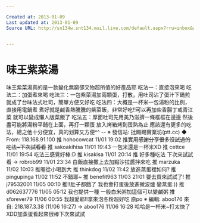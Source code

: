 ```yaml
---

Created at: 2013-01-09
Last updated at: 2013-01-09
Source URL: http://sn134w.snt134.mail.live.com/default.aspx?rru=inbox&wlexpid=957E97CC5B80485BB2C11FBFB9E0F9E8&wlrefapp=2#n=935172468&rru=inbox&fid=1&fav=1&mid=6d909f7e-5a36-11e2-9457-00215ad9bc92


---
```


# 味王紫菜湯


味王紫菜湯真的是一款變化無窮卻又物超所值的好產品耶
吃法一：直接泡來喝
吃法二：加蛋煮來喝
吃法三：一包紫菜湯加兩顆蛋，打散，用吐司沾了蛋汁下鍋煎
就成了台味法式吐司，簡單方便又好吃
吃法四：大概是一杯米一包湯粉的比例，直接用電鍋煮
煮好就是鹹香熱騰騰的紫菜飯，非常好吃!!可以再加些香腸丁或青江菜
就可以變成懶人版菜飯了
吃法五：厚面吐司先用美乃滋擠一條框框在邊邊
然後盡可能將湯粉平鋪在上面，再打一顆蛋
放入烤箱烤到蛋熟為止
應該還有更多的吃法，總之他十分便宜，真的划算又方便^^
\--
※ 發信站: 批踢踢實業坊(ptt.cc)
◆ From: 118.168.91.100
推 hohocowcat 11/01 19:02
推實用~~感謝分享很多沒試過的吃法~下次試看看~~
推 sakoakihisa 11/01 19:43
一包米還是一杯米XD
推 cettce 11/01 19:54
吃法三感覺好棒:D
推 kisakisa 11/01 20:14
推 好多種吃法 下次來試試看
→ robrob99 11/01 23:34
白飯直接撒上去加點沙拉醬拌來吃
推 marzuka 11/02 10:03
推喔從小喝到大
推 thinkdog 11/02 11:42
放進蒸蛋裡如何?
推 pingupinga 11/02 11:52
不錯耶~
推 benefit963 11/03 21:01
要去買來試試了!
推 j79532001 11/05 00:10
推!!肚子都餓了 我也會打蛋後放進微波爐 變蒸蛋:))
推 d062637776 11/05 05:12
我也提供一種 一般白米粥加這個可以變鹹粥
推 sforever79 11/06 00:55
我超愛耶!!拿來泡冬粉超好吃
原po
※ 編輯: aboo176 來自: 218.187.3.38 (11/06 16:27)
→ aboo176 11/06 16:28
哈哈是一杯米~打太快了XDD加蒸蛋看起來很棒下次來試試

